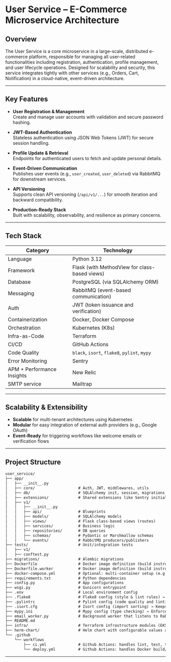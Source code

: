 # User Service – E-Commerce Microservice Architecture

## Overview
The User Service is a core microservice in a large-scale, distributed e-commerce platform, responsible for managing all user-related functionalities including registration, authentication, profile management, and user lifecycle operations. Designed for scalability and security, this service integrates tightly with other services (e.g., Orders, Cart, Notification) in a cloud-native, event-driven architecture.

---

## Key Features

- **User Registration & Management**  
  Create and manage user accounts with validation and secure password hashing.

- **JWT-Based Authentication**  
  Stateless authentication using JSON Web Tokens (JWT) for secure session handling.

- **Profile Update & Retrieval**  
  Endpoints for authenticated users to fetch and update personal details.

- **Event-Driven Communication**  
  Publishes user events (e.g., `user_created`, `user_deleted`) via RabbitMQ for downstream services.

- **API Versioning**  
  Supports clean API versioning (`/api/v1/...`) for smooth iteration and backward compatibility.

- **Production-Ready Stack**  
  Built with scalability, observability, and resilience as primary concerns.
---
## Tech Stack

| Category                  | Technology                                    |
|---------------------------|-----------------------------------------------|
| Language                  | Python 3.12                                   |
| Framework                 | Flask (with MethodView for class-based views) |
| Database                  | PostgreSQL (via SQLAlchemy ORM)               |
| Messaging                 | RabbitMQ (event-based communication)          |
| Auth                      | JWT (token issuance and verification)         |
| Containerization          | Docker, Docker Compose                        |
| Orchestration             | Kubernetes (K8s)                              |
| Infra-as-Code             | Terraform                                     |
| CI/CD                     | GitHub Actions                                |
| Code Quality              | `black`, `isort`, `flake8`, `pylint`, `mypy`  |
| Error Monitoring          | Sentry                             |
| APM + Performance Insights | New Relic                                              |
| SMTP service              | Mailtrap                                            |

---
## Scalability & Extensibility

- **Scalable** for multi-tenant architectures using Kubernetes
- **Modular** for easy integration of external auth providers (e.g., Google OAuth)
- **Event-Ready** for triggering workflows like welcome emails or verification flows

---

## Project Structure

```markdown
user_service/
├── app/
│   ├── __init__.py
│   ├── core/                   # Auth, JWT, middlewares, utils
│   ├── db/                     # SQLAlchemy init, session, migrations
│   ├── extensions/             # Shared extensions like Sentry initialization
│   ├── v1/
│   │   ├── __init__.py
│   │   ├── api/                # Blueprints
│   │   ├── models/             # SQLAlchemy models
│   │   ├── views/              # Flask class-based views (routes)
│   │   ├── services/           # Business logic
│   │   ├── repositories/       # DB queries
│   │   ├── schemas/            # Pydantic or Marshmallow schemas
│   │   └── events/             # RabbitMQ producers/publishers
├── tests/                      # Unit/integration tests
│   ├── v1/
│   ├── conftest.py
├── migrations/                 # Alembic migrations
├── Dockerfile                  # Docker image definition (build instructions) for api
├── Dockerfile.worker           # Docker image definition (build instructions) for worker
├── docker-compose.yml          # Optional: multi-container setup (e.g. with DB)
├── requirements.txt            # Python dependencies
├── config.py                   # App configurations
├── wsgi.py                     # Gunicorn entrypoint
├── .env                        # Local environment config
├── .flake8                     # Flake8 config (style & lint rules) → Controls line length, ignores, excludes, etc.
├── .pylintrc                   # Pylint config (code quality and linting) → Static analysis tool for finding bugs & smells
├── .isort.cfg                  # Isort config (import sorting) → Keeps imports clean and consistent
├── mypy.ini                    # Mypy config (type checking) → Enforces and checks type annotations
├── email_worker.py             # Background worker that listens to RabbitMQ and sends emails
├── README.md
├── infra/                      # Terraform infrastructure modules (EKS, RDS, AWS MQ, ACM, Route53, IAM)
├── herm-chart/                 # Helm chart with configurable values and Kubernetes manifests
└── .github
    └── workflows
        ├── ci.yml              # Github Actions: handles lint, test, type check
        └── deploy.yml          # Github Actions: handles Docker build/push + EKS/Helm deploy
```
---